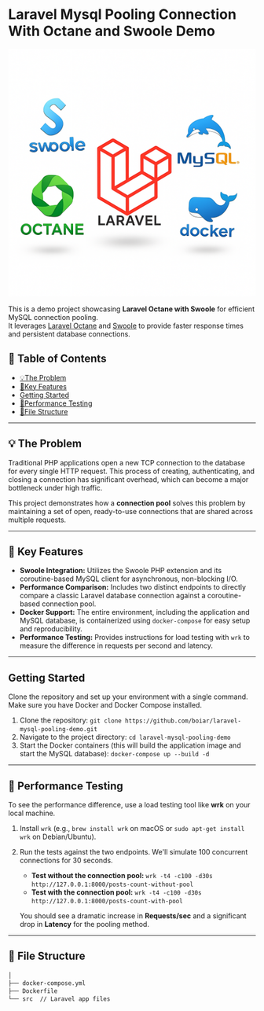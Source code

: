 # Laravel Mysql Pooling Connection With Octane and Swoole Demo

![Pooling Connection Demo](./info.png)

This is a demo project showcasing **Laravel Octane with Swoole** for efficient MySQL connection pooling.  
It leverages [Laravel Octane](https://laravel.com/docs/octane) and [Swoole](https://www.swoole.co.uk/) 
to provide faster response times and persistent database connections.

## 📖 Table of Contents

* [💡The Problem](#-the-problem)
* [🚀Key Features](#-key-features)
* [Getting Started](#-getting-started)
* [🧪Performance Testing](#-performance-testing)
* [📂File Structure](#-file-structure)


***

## 💡 The Problem

Traditional PHP applications open a new TCP connection to the database for every single HTTP request. This process of creating, authenticating, and closing a connection has significant overhead, which can become a major bottleneck under high traffic.

This project demonstrates how a **connection pool**  solves this problem by maintaining a set of open, ready-to-use connections that are shared across multiple requests.

***

## 🚀 Key Features

* **Swoole Integration:** Utilizes the Swoole PHP extension and its coroutine-based MySQL client for asynchronous, non-blocking I/O.
* **Performance Comparison:** Includes two distinct endpoints to directly compare a classic Laravel database connection against a coroutine-based connection pool.
* **Docker Support:** The entire environment, including the application and MySQL database, is containerized using `docker-compose` for easy setup and reproducibility.
* **Performance Testing:** Provides instructions for load testing with `wrk` to measure the difference in requests per second and latency.

***

## Getting Started

Clone the repository and set up your environment with a single command. Make sure you have Docker and Docker Compose installed.

1.  Clone the repository:
    `git clone https://github.com/boiar/laravel-mysql-pooling-demo.git`
2.  Navigate to the project directory:
    `cd laravel-mysql-pooling-demo`
3.  Start the Docker containers (this will build the application image and start the MySQL database):
    `docker-compose up --build -d`

***

## 🧪 Performance Testing

To see the performance difference, use a load testing tool like **wrk** on your local machine.

1.  Install `wrk` (e.g., `brew install wrk` on macOS or `sudo apt-get install wrk` on Debian/Ubuntu).

2.  Run the tests against the two endpoints. We'll simulate 100 concurrent connections for 30 seconds.

    * **Test without the connection pool:**
      `wrk -t4 -c100 -d30s http://127.0.0.1:8000/posts-count-without-pool`
    * **Test with the connection pool:**
      `wrk -t4 -c100 -d30s http://127.0.0.1:8000/posts-count-with-pool`

    You should see a dramatic increase in **Requests/sec** and a significant drop in **Latency** for the pooling method.

***

## 📂 File Structure
```
│
├── docker-compose.yml
├── Dockerfile
└── src  // Laravel app files
```